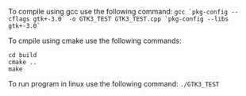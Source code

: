 To compile using gcc use the following command:
```gcc `pkg-config --cflags gtk+-3.0` -o GTK3_TEST GTK3_TEST.cpp `pkg-config --libs gtk+-3.0` ```

To cmpile using cmake use the following commands:
```
cd build
cmake ..
make
```

To run program in linux use the following command:
`./GTK3_TEST`

